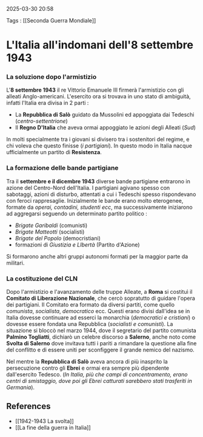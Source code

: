 2025-03-30 20:58

Tags : [[Seconda Guerra Mondiale]]

# L'Italia all'indomani dell'8 settembre 1943

### **La soluzione dopo l'armistizio**
L'**8 settembre 1943** il re Vittorio Emanuele III firmerà l'armistizio con gli alleati Anglo-americani. L'esercito ora si trovava in uno stato di ambiguità, infatti l'Italia era divisa in 2 parti :

- La **Repubblica di Salò** guidato da Mussolini ed appoggiata dai Tedeschi (*centro-settentrione*)
- Il **Regno D'Italia** che aveva ormai appoggiato le azioni degli Alleati (*Sud*)

In molti specialmente tra i giovani si divisero tra i sostenitori del regime, e chi voleva che questo finisse (*i partigiani*). In questo modo in Italia nacque ufficialmente un partito di **Resistenza**.

### **La formazione delle bande partigiane**
Tra il **settembre e il dicembre 1943** diverse bande partigiane entrarono in azione del Centro-Nord dell'Italia. I partigiani agivano spesso con sabotaggi, azioni di disturbo, attentati a cui i Tedeschi spesso rispondevano con feroci rappresaglie. Inizialmente le bande erano molto eterogenee, formate da *operai, contadini, studenti ecc*, ma successivamente iniziarono ad aggregarsi seguendo un determinato partito politico : 

- *Brigate Garibaldi* (comunisti)
- *Brigate Matteotti* (socialisti)
- *Brigate del Popolo* (democristiani)
- formazioni di *Giustizia e LIbertà* (Partito d'Azione)

Si formarono anche altri gruppi autonomi formati per la maggior parte da militari.

### **La costituzione del CLN**
Dopo l'armistizio e l'avanzamento delle truppe Alleate, a **Roma** si costituì il **Comitato di Liberazione Nazionale**, che cercò sopratutto di guidare l'opera dei partigiani. Il Comitato era formato da diversi partiti, come quello *comunista*, *socialista*, *democratico* ecc. Questi erano divisi dall'idea se in Italia dovesse continuare ad esserci la monarchia (*democratici e cristiani*) o dovesse essere fondata una Repubblica (*socialisti e comunisti*). La situazione si bloccò nel marzo 1944, dove il segretario del partito comunista **Palmino Togliatti**, dichiarò un celebre discorso a **Salerno**, anche noto come **Svolta di Salerno** dove invitava tutti i pariti a rimandare la questione alla fine del conflitto e di essere uniti per sconfiggere il grande nemico del nazismo.

Nel mentre la **Repubblica di Salò** aveva ancora di più inasprito la persecuzione contro gli **Ebrei** e ormai era sempre più dipendente dall'esercito Tedesco. (*In Italia, più che campi di concentramento, erano centri di smistaggio, dove poi gli Ebrei catturati sarebbero stati trasferiti in Germania*).

## References

- [[1942-1943 La svolta]]
- [[La fine della guerra in Italia]]